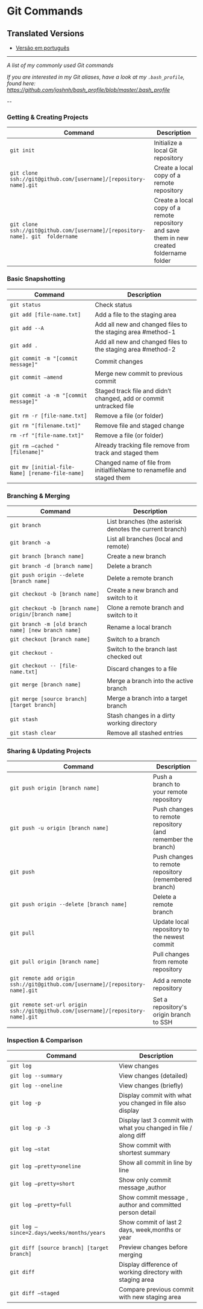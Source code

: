 Git Commands
============

## Translated Versions
- [Versão em português](READMEpt.md)

___

_A list of my commonly used Git commands_

*If you are interested in my Git aliases, have a look at my `.bash_profile`, found here: https://github.com/joshnh/bash_profile/blob/master/.bash_profile*

--

### Getting & Creating Projects

| Command | Description |
| ------- | ----------- |
| `git init` | Initialize a local Git repository |
| `git clone ssh://git@github.com/[username]/[repository-name].git` | Create a local copy of a remote repository |
| `git clone ssh://git@github.com/[username]/[repository-name]. git  foldername` | Create a local copy of a remote repository and save them in new created foldername folder |

### Basic Snapshotting

| Command | Description |
| ------- | ----------- |
| `git status` | Check status |
| `git add [file-name.txt]` | Add a file to the staging area |
| `git add --A` | Add all new and changed files to the staging area #method-1|
| `git add .` | Add all new and changed files to the staging area #method-2|
| `git commit -m "[commit message]"` | Commit changes |
| `git commit –amend` | Merge new commit to previous commit |
| `git commit -a -m "[commit message]"` | Staged track file and didn’t changed, add or commit untracked file |
| `git rm -r [file-name.txt]` | Remove a file (or folder) |
| `git rm "[filename.txt]"` | Remove file and staged change |
| `rm -rf "[file-name.txt]"` | Remove a file (or folder) |
| `git rm –cached "[filename]"` | Already tracking file remove from track and staged them |
| `git mv [initial-file-Name] [rename-file-name]` |Changed name of file from initialfileName to renamefile and staged them |

### Branching & Merging

| Command | Description |
| ------- | ----------- |
| `git branch` | List branches (the asterisk denotes the current branch) |
| `git branch -a` | List all branches (local and remote) |
| `git branch [branch name]` | Create a new branch |
| `git branch -d [branch name]` | Delete a branch |
| `git push origin --delete [branch name]` | Delete a remote branch |
| `git checkout -b [branch name]` | Create a new branch and switch to it |
| `git checkout -b [branch name] origin/[branch name]` | Clone a remote branch and switch to it |
| `git branch -m [old branch name] [new branch name]` | Rename a local branch |
| `git checkout [branch name]` | Switch to a branch |
| `git checkout -` | Switch to the branch last checked out |
| `git checkout -- [file-name.txt]` | Discard changes to a file |
| `git merge [branch name]` | Merge a branch into the active branch |
| `git merge [source branch] [target branch]` | Merge a branch into a target branch |
| `git stash` | Stash changes in a dirty working directory |
| `git stash clear` | Remove all stashed entries |

### Sharing & Updating Projects

| Command | Description |
| ------- | ----------- |
| `git push origin [branch name]` | Push a branch to your remote repository |
| `git push -u origin [branch name]` | Push changes to remote repository (and remember the branch) |
| `git push` | Push changes to remote repository (remembered branch) |
| `git push origin --delete [branch name]` | Delete a remote branch |
| `git pull` | Update local repository to the newest commit |
| `git pull origin [branch name]` | Pull changes from remote repository |
| `git remote add origin ssh://git@github.com/[username]/[repository-name].git` | Add a remote repository |
| `git remote set-url origin ssh://git@github.com/[username]/[repository-name].git` | Set a repository's origin branch to SSH |

### Inspection & Comparison

| Command | Description |
| ------- | ----------- |
| `git log` | View changes |
| `git log --summary` | View changes (detailed) |
| `git log --oneline` | View changes (briefly) |
| `git log -p` | Display commit with what you changed in file also display |
| `git log -p -3` |  Display last 3 commit with what you changed in file / along diff |
| `git log –stat` | Show commit with shortest summary |
| `git log –pretty=oneline` | Show all commit in line by line |
| `git log –pretty=short` | Show only commit message ,author|
| `git log –pretty=full` | Show commit message , author and committed person detail |
| `git log –since=2.days/weeks/months/years` | Show commit of last 2 days, week,months or year |
| `git diff [source branch] [target branch]` | Preview changes before merging |
| `git diff` | Display difference of working directory with staging area|
| `git diff –staged` | Compare previous commit with new staging area |
